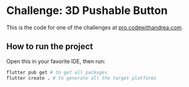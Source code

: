 # Challenge: 3D Pushable Button

This is the code for one of the challenges at [pro.codewithandrea.com](https://pro.codewithandrea.com/).

## How to run the project

Open this in your favorite IDE, then run:

```zsh
flutter pub get # to get all packages
flutter create . # to generate all the target platforms
```
